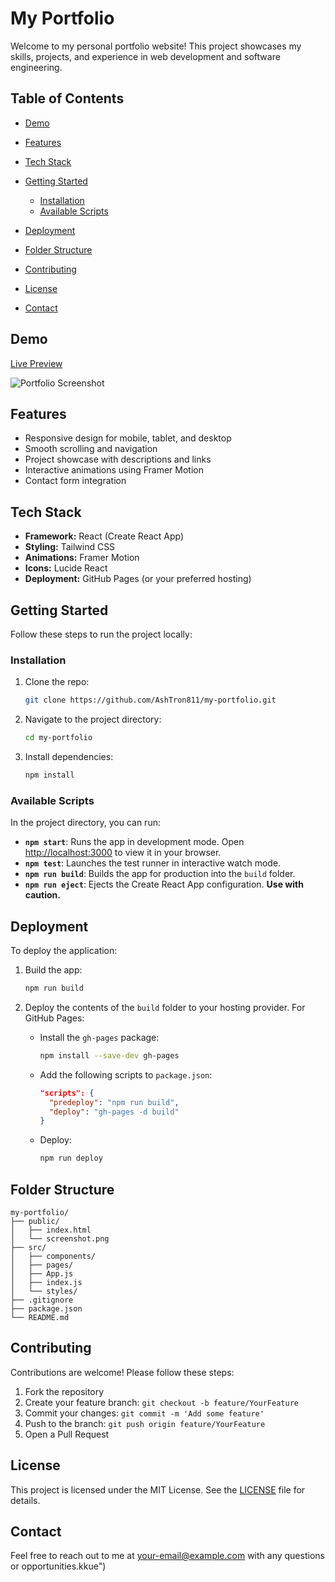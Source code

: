# My Portfolio

Welcome to my personal portfolio website! This project showcases my skills, projects, and experience in web development and software engineering.

## Table of Contents

* [Demo](#demo)
* [Features](#features)
* [Tech Stack](#tech-stack)
* [Getting Started](#getting-started)

  * [Installation](#installation)
  * [Available Scripts](#available-scripts)
* [Deployment](#deployment)
* [Folder Structure](#folder-structure)
* [Contributing](#contributing)
* [License](#license)
* [Contact](#contact)

## Demo

[Live Preview](https://my-portfolio-9czj.onrender.com/#)

![Portfolio Screenshot](./public/screenshot.png)

## Features

* Responsive design for mobile, tablet, and desktop
* Smooth scrolling and navigation
* Project showcase with descriptions and links
* Interactive animations using Framer Motion
* Contact form integration

## Tech Stack

* **Framework:** React (Create React App)
* **Styling:** Tailwind CSS
* **Animations:** Framer Motion
* **Icons:** Lucide React
* **Deployment:** GitHub Pages (or your preferred hosting)

## Getting Started

Follow these steps to run the project locally:

### Installation

1. Clone the repo:

   ```bash
   git clone https://github.com/AshTron811/my-portfolio.git
   ```
2. Navigate to the project directory:

   ```bash
   cd my-portfolio
   ```
3. Install dependencies:

   ```bash
   npm install
   ```

### Available Scripts

In the project directory, you can run:

* **`npm start`**: Runs the app in development mode. Open [http://localhost:3000](http://localhost:3000) to view it in your browser.
* **`npm test`**: Launches the test runner in interactive watch mode.
* **`npm run build`**: Builds the app for production into the `build` folder.
* **`npm run eject`**: Ejects the Create React App configuration. **Use with caution.**

## Deployment

To deploy the application:

1. Build the app:

   ```bash
   npm run build
   ```
2. Deploy the contents of the `build` folder to your hosting provider. For GitHub Pages:

   * Install the `gh-pages` package:

     ```bash
     npm install --save-dev gh-pages
     ```
   * Add the following scripts to `package.json`:

     ```json
     "scripts": {
       "predeploy": "npm run build",
       "deploy": "gh-pages -d build"
     }
     ```
   * Deploy:

     ```bash
     npm run deploy
     ```

## Folder Structure

```
my-portfolio/
├── public/
│   ├── index.html
│   └── screenshot.png
├── src/
│   ├── components/
│   ├── pages/
│   ├── App.js
│   ├── index.js
│   └── styles/
├── .gitignore
├── package.json
└── README.md
```

## Contributing

Contributions are welcome! Please follow these steps:

1. Fork the repository
2. Create your feature branch: `git checkout -b feature/YourFeature`
3. Commit your changes: `git commit -m 'Add some feature'`
4. Push to the branch: `git push origin feature/YourFeature`
5. Open a Pull Request

## License

This project is licensed under the MIT License. See the [LICENSE](LICENSE) file for details.

## Contact

Feel free to reach out to me at [your-email@example.com](mailto:your-email@example.com) with any questions or opportunities.kkue")
